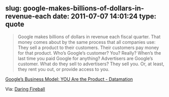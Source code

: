 slug: google-makes-billions-of-dollars-in-revenue-each
date: 2011-07-07 14:01:24
type: quote
---

> Google makes billions of dollars in revenue each fiscal quarter. That money comes about by the same process that all companies use: They sell a product to their customers. Their customers pay money for that product. Who’s Google’s customer? You? Really? When’s the last time you paid Google for anything? Advertisers are Google’s customer. What do they sell to advertisers? They sell you. Or, at least, they rent you out, or provide access to you.

[Google’s Business Model: YOU Are the Product - Datamation](http://itmanagement.earthweb.com/columns/executive_tech/article.php/3801006/Googles-Business-Model-YOU-Are-the-Product.htm)

 Via: [Daring Fireball](http://daringfireball.net/linked/2011/07/06/elgan-google-product)
